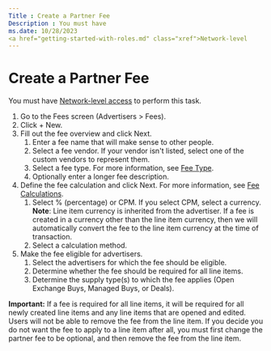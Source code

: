 ```yaml
---
Title : Create a Partner Fee
Description : You must have
ms.date: 10/28/2023
<a href="getting-started-with-roles.md" class="xref">Network-level
---
```



# Create a Partner Fee



You must have
<a href="getting-started-with-roles.md" class="xref">Network-level
access</a> to perform this task.

1.  Go to the Fees screen
    (Advertisers
    \>  Fees).
2.  Click + New.
3.  Fill out the fee overview and click
    Next.
    1.  Enter a fee name that will make sense to other people.
    2.  Select a fee vendor. If your vendor isn't listed, select one of
        the custom vendors to represent them.
    3.  Select a fee type. For more information, see
        <a href="fee-type.md" class="xref">Fee Type</a>.
    4.  Optionally enter a longer fee description.
4.  Define the fee calculation and click
    Next. For more information, see
    <a href="fee-calculations.md" class="xref">Fee Calculations</a>.
    1.  Select % (percentage) or
        CPM. If you select
        CPM, select a currency.
        **Note**: Line item currency is inherited from the advertiser.
        If a fee is created in a currency other than the line item
        currency, then we will automatically convert the fee to the line
        item currency at the time of transaction.
    2.  Select a calculation method.
5.  Make the fee eligible for advertisers.
    1.  Select the advertisers for which the fee should be eligible.
    2.  Determine whether the fee should be required for all line items.
    3.  Determine the supply type(s) to which the fee applies (Open
        Exchange Buys, Managed Buys, or Deals).



<b>Important:</b> If a fee is required for all
line items, it will be required for all newly created line items and any
line items that are opened and edited. Users will not be able to remove
the fee from the line item. If you decide you do not want the fee to
apply to a line item after all, you must first change the partner fee to
be optional, and then remove the fee from the line item.






